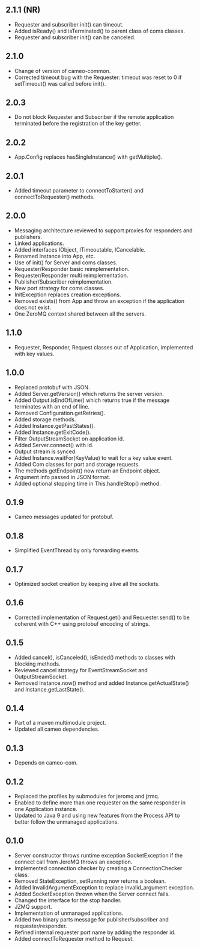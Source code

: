 2.1.1 (NR)
-----

* Requester and subscriber init() can timeout.
* Added isReady() and isTerminated() to parent class of coms classes.
* Requester and subscriber init() can be canceled.

2.1.0
-----

* Change of version of cameo-common.
* Corrected timeout bug with the Requester: timeout was reset to 0 if setTimeout() was called before init().

2.0.3
-----

* Do not block Requester and Subscriber if the remote application terminated before the registration of the key getter.

2.0.2
-----

* App.Config replaces hasSingleInstance() with getMultiple().

2.0.1
-----

* Added timeout parameter to connectToStarter() and connectToRequester() methods.

2.0.0
-----

* Messaging architecture reviewed to support proxies for responders and publishers.
* Linked applications.
* Added interfaces IObject, ITimeoutable, ICancelable.
* Renamed Instance into App, etc.
* Use of init() for Server and coms classes.
* Requester/Responder basic reimplementation.
* Requester/Responder multi reimplementation.
* Publisher/Subscriber reimplementation.
* New port strategy for coms classes.
* InitException replaces creation exceptions.
* Removed exists() from App and throw an exception if the application does not exist.
* One ZeroMQ context shared between all the servers.

1.1.0
-----

* Requester, Responder, Request classes out of Application, implemented with key values.

1.0.0
-----

* Replaced protobuf with JSON.
* Added Server.getVersion() which returns the server version.
* Added Output.isEndOfLine() which returns true if the message terminates with an end of line.
* Removed Configuration.getRetries().
* Added storage methods.
* Added Instance.getPastStates().
* Added Instance.getExitCode().
* Filter OutputStreamSocket on application id.
* Added Server.connect() with id.
* Output stream is synced.
* Added Instance.waitFor(KeyValue) to wait for a key value event.
* Added Com classes for port and storage requests.
* The methods getEndpoint() now return an Endpoint object.
* Argument info passed in JSON format.
* Added optional stopping time in This.handleStop() method.

0.1.9
-----

* Cameo messages updated for protobuf.

0.1.8
-----

* Simplified EventThread by only forwarding events. 


0.1.7
-----

* Optimized socket creation by keeping alive all the sockets. 

0.1.6
-----

* Corrected implementation of Request.get() and Requester.send() to be coherent with C++ using protobuf encoding of strings.

0.1.5
-----

* Added cancel(), isCanceled(), isEnded() methods to classes with blocking methods.
* Reviewed cancel strategy for EventStreamSocket and OutputStreamSocket.
* Removed Instance.now() method and added Instance.getActualState() and Instance.getLastState(). 

0.1.4
-----

* Part of a maven multimodule project.
* Updated all cameo dependencies.

0.1.3
-----

* Depends on cameo-com.

0.1.2
-----

* Replaced the profiles by submodules for jeromq and jzmq.
* Enabled to define more than one requester on the same responder in one Application instance.
* Updated to Java 9 and using new features from the Process API to better follow the unmanaged applications.

0.1.0
-----

* Server constructor throws runtime exception SocketException if the connect call from JeroMQ throws an exception.
* Implemented connection checker by creating a ConnectionChecker class.
* Removed StateException, setRunning now returns a boolean.
* Added InvalidArgumentException to replace invalid_argument exception.
* Added SocketException thrown when the Server connect fails.
* Changed the interface for the stop handler.
* JZMQ support.
* Implementation of unmanaged applications.
* Added two binary parts message for publisher/subscriber and requester/responder.
* Refined internal requester port name by adding the responder id.
* Added connectToRequester method to Request.